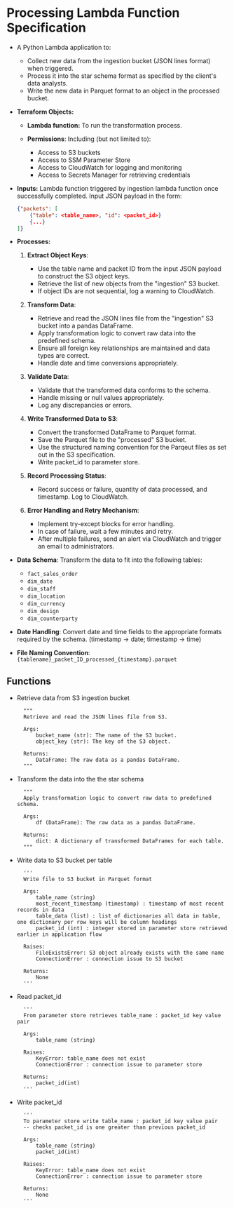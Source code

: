 # Processing Lambda Function Specification

- A Python Lambda application to:

  - Collect new data from the ingestion bucket (JSON lines format) when triggered.
  - Process it into the star schema format as specified by the client's data analysts.
  - Write the new data in Parquet format to an object in the processed bucket.

- **Terraform Objects:**

  - **Lambda function:** To run the transformation process.

  - **Permissions**: Including (but not limited to):
    - Access to S3 buckets
    - Access to SSM Parameter Store
    - Access to CloudWatch for logging and monitoring
    - Access to Secrets Manager for retrieving credentials

- **Inputs:** Lambda function triggered by ingestion lambda function once successfully completed. Input JSON payload in the form:

    ```json
    {"packets": [
        {"table": <table_name>, "id": <packet_id>}
        {...}
    ]}
    ```

- **Processes:**
  1. **Extract Object Keys**:
      - Use the table name and packet ID from the input JSON payload to construct the S3 object keys.
      - Retrieve the list of new objects from the "ingestion" S3 bucket.
      - If object IDs are not sequential, log a warning to CloudWatch.

  1. **Transform Data**:
      - Retrieve and read the JSON lines file from the "ingestion" S3 bucket into a pandas DataFrame.
      - Apply transformation logic to convert raw data into the predefined schema.
      - Ensure all foreign key relationships are maintained and data types are correct.
      - Handle date and time conversions appropriately.

  1. **Validate Data**:
      - Validate that the transformed data conforms to the schema.
      - Handle missing or null values appropriately.
      - Log any discrepancies or errors.

  1. **Write Transformed Data to S3**:
      - Convert the transformed DataFrame to Parquet format.
      - Save the Parquet file to the "processed" S3 bucket.
      - Use the structured naming convention for the Parqeut files as set out in the S3 specification.
      - Write packet_id to parameter store.

  1. **Record Processing Status**:
      - Record success or failure, quantity of data processed, and timestamp. Log to CloudWatch.

  1. **Error Handling and Retry Mechanism**:
      - Implement try-except blocks for error handling.
      - In case of failure, wait a few minutes and retry.
      - After multiple failures, send an alert via CloudWatch and trigger an email to administrators.

- **Data Schema**: Transform the data to fit into the following tables:
  - `fact_sales_order`
  - `dim_date`
  - `dim_staff`
  - `dim_location`
  - `dim_currency`
  - `dim_design`
  - `dim_counterparty`

- **Date Handling**: Convert date and time fields to the appropriate formats required by the schema. (timestamp -> date; timestamp -> time)

- **File Naming Convention**: `{tablename}_packet_ID_processed_{timestamp}.parquet`

## Functions

- Retrieve data from S3 ingestion bucket

        """
        Retrieve and read the JSON lines file from S3.

        Args:
            bucket_name (str): The name of the S3 bucket.
            object_key (str): The key of the S3 object.

        Returns:
            DataFrame: The raw data as a pandas DataFrame.
        """

- Transform the data into the the star schema

        """
        Apply transformation logic to convert raw data to predefined schema.

        Args:
            df (DataFrame): The raw data as a pandas DataFrame.

        Returns:
            dict: A dictionary of transformed DataFrames for each table.
        """

- Write data to S3 bucket per table

        '''
        Write file to S3 bucket in Parquet format

        Args:
            table_name (string)
            most_recent_timestamp (timestamp) : timestamp of most recent records in data
            table_data (list) : list of dictionaries all data in table, one dictionary per row keys will be column headings
            packet_id (int) : integer stored in parameter store retrieved earlier in application flow

        Raises:
            FileExistsError: S3 object already exists with the same name
            ConnectionError : connection issue to S3 bucket

        Returns:
            None
        '''

- Read packet_id

        '''
        From parameter store retrieves table_name : packet_id key value pair

        Args:
            table_name (string)

        Raises:
            KeyError: table_name does not exist
            ConnectionError : connection issue to parameter store

        Returns:
            packet_id(int)
        '''

- Write packet_id

        '''
        To parameter store write table_name : packet_id key value pair
        -- checks packet_id is one greater than previous packet_id

        Args:
            table_name (string)
            packet_id(int)

        Raises:
            KeyError: table_name does not exist
            ConnectionError : connection issue to parameter store

        Returns:
            None
        '''